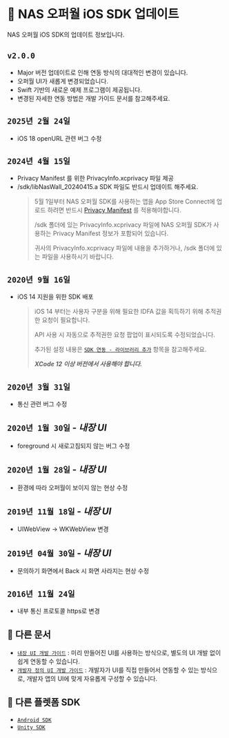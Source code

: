 # 📝 NAS 오퍼월 iOS SDK 업데이트
NAS 오퍼월 iOS SDK의 업데이트 정보입니다.

## `v2.0.0`
  - Major 버전 업데이트로 인해 연동 방식의 대대적인 변경이 있습니다.
  - 오퍼월 UI가 새롭게 변경되었습니다.
  - Swift 기반의 새로운 예제 프로그램이 제공됩니다.
  - 변경된 자세한 연동 방법은 개발 가이드 문서를 참고해주세요.

## `2025년 2월 24일`
- iOS 18 openURL 관련 버그 수정

## `2024년 4월 15일`
- Privacy Manifest 를 위한 PrivacyInfo.xcprivacy 파일 제공
- /sdk/libNasWall_20240415.a SDK 파일도 반드시 업데이트 해주세요.
    > 5월 1일부터 NAS 오퍼월 SDK를 사용하는 앱을 App Store Connect에 업로드 하려면 반드시 [Privacy Manifest](https://developer.apple.com/documentation/bundleresources/privacy_manifest_files) 를 적용해야합니다.
    > 
    > /sdk 폴더에 있는 PrivacyInfo.xcprivacy 파일에 NAS 오퍼월 SDK가 사용하는 Privacy Manifest 정보가 포함되어 있습니다.
    > 
    > 귀사의 PrivacyInfo.xcprivacy 파일에 내용을 추가하거나, /sdk 폴더에 있는 파일을 사용하시기 바랍니다.

## `2020년 9월 16일`
- iOS 14 지원을 위한 SDK 배포
    > iOS 14 부터는 사용자 구분을 위해 필요한 IDFA 값을 획득하기 위해 추적권한 요청이 필요합니다.
    >
    > API 사용 시 자동으로 추적권한 요청 팝업이 표시되도록 수정되었습니다. 
    >
    > 추가된 설정 내용은 [`SDK 연동 - 라이브러리 추가`](Guide.Embed.md#라이브러리-추가) 항목을 참고해주세요.
    >
    > ***XCode 12 이상 버전에서 사용해야 합니다.***
## `2020년 3월 31일`
- 통신 관련 버그 수정
    
## `2020년 1월 30일` - _내장 UI_
- foreground 시 새로고침되지 않는 버그 수정
    
## `2020년 1월 28일` - _내장 UI_
- 환경에 따라 오퍼월이 보이지 않는 현상 수정

## `2019년 11월 18일` - _내장 UI_
- UIWebView -> WKWebView 변경

## `2019년 04월 30일` - _내장 UI_
- 문의하기 화면에서 Back 시 화면 사라지는 현상 수정

## `2016년 11월 24일`
- 내부 통신 프로토콜 https로 변경

## 📖 다른 문서
- [`내장 UI 개발 가이드`](Guide.Embed.md) : 미리 만들어진 UI를 사용하는 방식으로, 별도의 UI 개발 없이 쉽게 연동할 수 있습니다.
- [`개발자 정의 UI 개발 가이드`](Guide.Custom.md) : 개발자가 UI를 직접 만들어서 연동할 수 있는 방식으로, 개발자 앱의 UI에 맞게 자유롭게 구성할 수 있습니다.

## 🔗 다른 플렛폼 SDK
- [`Android SDK`](https://github.com/mafin-global/nas-offerwall-android)
- [`Unity SDK`](https://github.com/mafin-global/nas-offerwall-unity)
